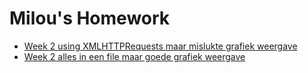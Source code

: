 # Milou's Homework
- [Week 2 using XMLHTTPRequests maar mislukte grafiek weergave](https://miloubis.github.io/DataProcessing/Homework/week-2/index.html)
- [Week 2 alles in een file maar goede grafiek weergave](https://miloubis.github.io/DataProcessing/Homework/week-2/originalincldata.html)
